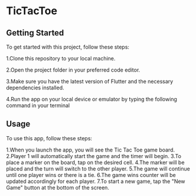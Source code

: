 # TicTacToe


## Getting Started
To get started with this project, follow these steps:

1.Clone this repository to your local machine.

2.Open the project folder in your preferred code editor.

3.Make sure you have the latest version of Flutter and the necessary dependencies installed.

4.Run the app on your local device or emulator by typing the following command in your terminal

## Usage
To use this app, follow these steps:

1.When you launch the app, you will see the Tic Tac Toe game board.
2.Player 1 will automatically start the game and the timer will begin.
3.To place a marker on the board, tap on the desired cell.
4.The marker will be placed and the turn will switch to the other player.
5.The game will continue until one player wins or there is a tie.
6.The game wins counter will be updated accordingly for each player.
7.To start a new game, tap the "New Game" button at the bottom of the screen.





